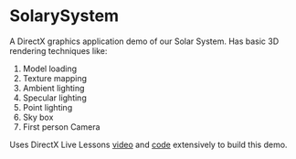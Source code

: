 # SolarySystem

A DirectX graphics application demo of our Solar System.
Has basic 3D rendering techniques like:
  1. Model loading
  2. Texture mapping
  3. Ambient lighting
  4. Specular lighting
  5. Point lighting
  6. Sky box
  7. First person Camera

Uses DirectX Live Lessons [video](https://goo.gl/TQlJ71) and [code](https://goo.gl/aIxfsT) extensively to build this demo.
